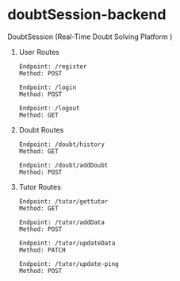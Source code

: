 # doubtSession-backend
DoubtSession (Real-Time Doubt Solving Platform )


 1. User Routes
         
        Endpoint: /register
        Method: POST
    
        Endpoint: /login
        Method: POST
     
        Endpoint: /logout
        Method: GET

3.  Doubt Routes
   
        Endpoint: /doubt/history
        Method: GET
        
        Endpoint: /doubt/addDoubt
        Method: POST

5.  Tutor Routes
   
        Endpoint: /tutor/gettutor
        Method: GET
       
        Endpoint: /tutor/addData
        Method: POST
  
        Endpoint: /tutor/updateData
        Method: PATCH

        Endpoint: /tutor/update-ping
        Method: POST
